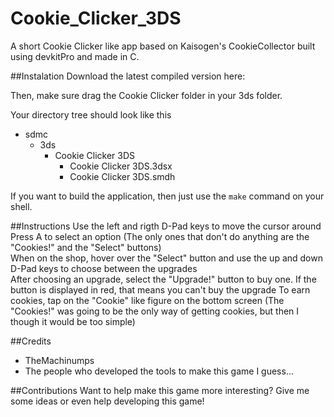 # Cookie_Clicker_3DS
A short Cookie Clicker like app based on Kaisogen's CookieCollector built using devkitPro and made in C.

##Instalation
Download the latest compiled version here:

Then, make sure drag the Cookie Clicker folder in your 3ds folder.

Your directory tree should look like this
* sdmc
	* 3ds
		* Cookie Clicker 3DS
			* Cookie Clicker 3DS.3dsx
			* Cookie Clicker 3DS.smdh

If you want to build the application, then just use the `make` command on your shell.

##Instructions
Use the left and rigth D-Pad keys to move the cursor around  
Press A to select an option (The only ones that don't do anything are the "Cookies!" and the "Select" buttons)  
When on the shop, hover over the "Select" button and use the up and down D-Pad keys to choose between the upgrades  
After choosing an upgrade, select the "Upgrade!" button to buy one. If the button is displayed in red, that means you can't buy the upgrade
To earn cookies, tap on the "Cookie" like figure on the bottom screen (The "Cookies!" was going to be the only way of getting cookies, but then I though it would be too simple)  

##Credits
* TheMachinumps
* The people who developed the tools to make this game I guess...
 
##Contributions
Want to help make this game more interesting? Give me some ideas or even help developing this game!